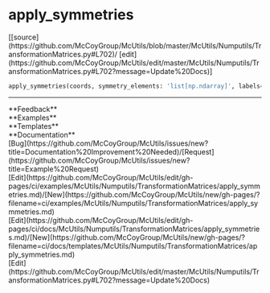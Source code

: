 # <a id="McUtils.Numputils.TransformationMatrices.apply_symmetries">apply_symmetries</a>
<div class="docs-source-link" markdown="1">
[[source](https://github.com/McCoyGroup/McUtils/blob/master/McUtils/Numputils/TransformationMatrices.py#L702)/
[edit](https://github.com/McCoyGroup/McUtils/edit/master/McUtils/Numputils/TransformationMatrices.py#L702?message=Update%20Docs)]
</div>

```python
apply_symmetries(coords, symmetry_elements: 'list[np.ndarray]', labels=None, tol=0.1): 
```













---


<div markdown="1" class="text-secondary">
<div class="container">
  <div class="row">
   <div class="col" markdown="1">
**Feedback**   
</div>
   <div class="col" markdown="1">
**Examples**   
</div>
   <div class="col" markdown="1">
**Templates**   
</div>
   <div class="col" markdown="1">
**Documentation**   
</div>
   <div class="col" markdown="1">
   
</div>
   <div class="col" markdown="1">
   
</div>
   <div class="col" markdown="1">
   
</div>
</div>
  <div class="row">
   <div class="col" markdown="1">
[Bug](https://github.com/McCoyGroup/McUtils/issues/new?title=Documentation%20Improvement%20Needed)/[Request](https://github.com/McCoyGroup/McUtils/issues/new?title=Example%20Request)   
</div>
   <div class="col" markdown="1">
[Edit](https://github.com/McCoyGroup/McUtils/edit/gh-pages/ci/examples/McUtils/Numputils/TransformationMatrices/apply_symmetries.md)/[New](https://github.com/McCoyGroup/McUtils/new/gh-pages/?filename=ci/examples/McUtils/Numputils/TransformationMatrices/apply_symmetries.md)   
</div>
   <div class="col" markdown="1">
[Edit](https://github.com/McCoyGroup/McUtils/edit/gh-pages/ci/docs/McUtils/Numputils/TransformationMatrices/apply_symmetries.md)/[New](https://github.com/McCoyGroup/McUtils/new/gh-pages/?filename=ci/docs/templates/McUtils/Numputils/TransformationMatrices/apply_symmetries.md)   
</div>
   <div class="col" markdown="1">
[Edit](https://github.com/McCoyGroup/McUtils/edit/master/McUtils/Numputils/TransformationMatrices.py#L702?message=Update%20Docs)   
</div>
   <div class="col" markdown="1">
   
</div>
   <div class="col" markdown="1">
   
</div>
   <div class="col" markdown="1">
   
</div>
</div>
</div>
</div>